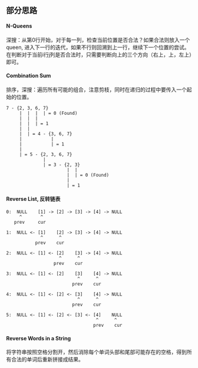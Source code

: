 ## 部分思路

#### N-Queens
深搜：从第0行开始，对于每一列，检查当前位置是否合法？如果合法则放入一个queen, 进入下一行的迭代，如果不行则回溯到上一行，继续下一个位置的尝试。在判断对于当前i行j列是否合法时，只需要判断向上的三个方向（右上，上，左上）即可。

#### Combination Sum
排序，深搜：遍历所有可能的组合，注意剪枝，同时在递归的过程中要传入一个起始的位置。

```
7 - {2, 3, 6, 7}
     |  |  |  | = 0 (Found)
     |  |  |
     |  |  | = 1
     |  |
     |  | = 4 - {3, 6, 7}
     |           |
     |           | = 1
     |
     | = 5 - {2, 3, 6, 7}
              |
              | = 3 - {2, 3}
                       |  |
                       |  | = 0 (Found)
                       |
                       | = 1
```

#### Reverse List, 反转链表

```
0:  NULL    [1] -> [2] -> [3] -> [4] -> NULL
     ^       ^
   prev     cur

1:  NULL <- [1]    [2] -> [3] -> [4] -> NULL
             ^      ^
           prev    cur

2:  NULL <- [1] <- [2]    [3] -> [4] -> NULL
                    ^      ^
                  prev    cur

3:  NULL <- [1] <- [2]    [3]    [4] -> NULL
                           ^      ^
                         prev    cur

4:  NULL <- [1] <- [2] <- [3]    [4] -> NULL
                           ^      ^
                         prev    cur

5:  NULL <- [1] <- [2] <- [3] <- [4]    NULL
                                  ^      ^
                                 prev    cur
```

#### Reverse Words in a String
将字符串按照空格分割开，然后消除每个单词头部和尾部可能存在的空格，得到所有合法的单词后重新拼接成结果。
